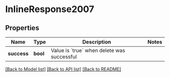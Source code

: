# InlineResponse2007

## Properties
Name | Type | Description | Notes
------------ | ------------- | ------------- | -------------
**success** | **bool** | Value is &#x60;true&#x60; when delete was successful | 

[[Back to Model list]](../README.md#documentation-for-models) [[Back to API list]](../README.md#documentation-for-api-endpoints) [[Back to README]](../README.md)



